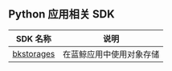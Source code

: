 ## Python 应用相关 SDK

| SDK 名称 | 说明 |
| --- | --- |
| [bkstorages](./bkstorages/index.md) | 在蓝鲸应用中使用对象存储 |
